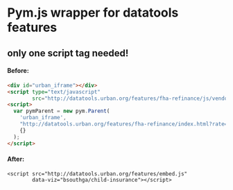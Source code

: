 # Pym.js wrapper for datatools features

## only one script tag needed!

#### Before:

```html
<div id="urban_iframe"></div>
<script type="text/javascript"
        src="http://datatools.urban.org/features/fha-refinance/js/vendor/pym.js"></script>
<script>
  var pymParent = new pym.Parent(
    'urban_iframe',
    "http://datatools.urban.org/features/fha-refinance/index.html?rate=3.75&premium=0.85",
    {}
  );
</script>
```

#### After:

```
<script src="http://datatools.urban.org/features/embed.js"
        data-viz="bsouthga/child-insurance"></script>
```